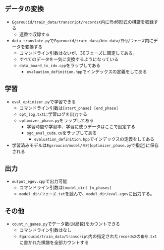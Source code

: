 ## データの変換

* ```Egaroucid/train_data/transcript/recordsX```内にf5d6形式の棋譜を収録する
  * 連番で収録する
* ```data_translate.py```で```Egaroucid/train_data/bin_data/日付/フェーズ```内にデータを変換する
  * コマンドライン引数はないが、30フェーズに固定してある。
  * すべてのデータを一気に変換するようになっている
  * ```data_board_to_idx.cpp```をラップしてある
    * ```evaluation_definition.hpp```でインデックスの定義をしてある



## 学習

* ```eval_optimizer.py```で学習できる
  * コマンドライン引数は```[start_phase] [end_phase]```
  * ```opt_log.txt```に学習ログを出力する
  * ```optimizer_phase.py```をラップしてある
    * 学習時間や学習率、学習に使うデータはここで設定する
    * ```sgd_eval_cuda.cu```をラップしてある
      * ```evaluation_definition.hpp```でインデックスの定義をしてある
* 学習済みモデルは```Egaroucid/model/日付```(```optimizer_phase.py```で指定)に保存される



## 出力

* ```output_egev.cpp```で出力可能
  * コマンドライン引数は```[model_dir] [n_phases]```
  * ```model_dir/フェーズ.txt```を読んで、```model_dir/eval.egev```に出力する。



## その他

* ```count_n_games.py```でデータ数(対局数)をカウントできる
  * コマンドライン引数はなし
  * ```Egaroucid/train_data/transcript```内の指定された```recordsX```の```番号.txt```に書かれた棋譜を全部カウントする